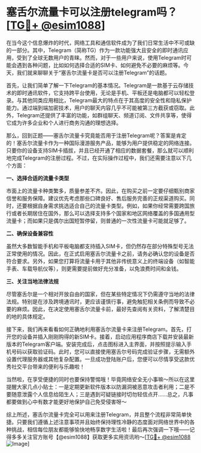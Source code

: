 # 塞舌尔流量卡可以注册telegram吗？[[TG💪+ @esim1088](https://t.me/s/esim1088)]

在当今这个信息爆炸的时代，网络工具和通信软件成为了我们日常生活中不可或缺的一部分。其中，Telegram（简称TG）作为一款功能强大且安全的即时通讯应用，受到了全球无数用户的青睐。然而，对于一些用户来说，使用Telegram时可能会遇到各种问题，比如如何选择合适的SIM卡、如何避免不必要的麻烦等。今天，我们就来聊聊关于“塞舌尔流量卡是否可以注册Telegram”的话题。

首先，让我们简单了解一下Telegram的基本情况。Telegram是一款基于云存储技术的即时通讯软件，它支持跨平台使用，无论是手机、平板还是电脑都可以轻松登录。与其他同类应用相比，Telegram最大的特点在于其高度的安全性和隐私保护能力。通过端到端加密技术，用户的聊天内容几乎不可能被第三方截获或窃取。此外，Telegram还提供了丰富的功能，如群组聊天、频道订阅、文件共享等，使得它成为许多企业和个人进行商务沟通的理想选择。

那么，回到正题——塞舌尔流量卡究竟能否用于注册Telegram呢？答案是肯定的！塞舌尔流量卡作为一种国际漫游服务产品，能够为用户提供稳定的网络连接。只要你的设备支持SIM卡插拔，并且已经开通了相应的数据套餐，那么就可以顺利地完成Telegram的注册过程。不过，在实际操作过程中，我们还需要注意以下几个方面：

**一、选择合适的流量卡类型**

市面上的流量卡种类繁多，质量参差不齐。因此，在购买之前一定要仔细甄别商家信誉和服务保障。建议优先考虑那些口碑良好、售后服务完善的正规渠道购买。同时，还要根据自身需求挑选适合自己的流量卡类型。例如，如果你经常需要跨国旅行或者长期居住在国外，那么可以选择支持多个国家和地区网络覆盖的多国通用型流量卡；而如果只是偶尔出国短暂停留，则普通的一次性流量卡可能就足够了。

**二、确保设备兼容性**

虽然大多数智能手机和平板电脑都支持插入SIM卡，但仍然存在部分特殊型号无法正常使用的情况。因此，在正式启用塞舌尔流量卡之前，请务必确认您的设备是否符合要求。另外，如果您打算将流量卡用于其他非传统意义上的终端设备（如智能手表、车载导航仪等），则更需要提前做好充分准备，以免浪费时间和金钱。

**三、关注当地法律法规**

尽管塞舌尔是一个相对开放自由的国家，但在某些特定情况下仍需遵守当地的法律法规。特别是在涉及跨境通讯时，更应该谨慎行事，避免触犯相关条例而导致不必要的麻烦。因此，在决定使用塞舌尔流量卡前，最好先查阅有关资料，了解清楚目的地的具体规定。

接下来，我们再来看看如何正确地利用塞舌尔流量卡来注册Telegram。首先，打开您的设备并插入刚刚购得的新SIM卡。接着，启动应用程序商店下载并安装最新版本的Telegram客户端。安装完成后，点击图标进入主界面，并按照提示输入手机号码以获取验证码。此时，您可以直接使用塞舌尔号码完成验证步骤，无需额外设置代理服务器或其他复杂配置。一旦成功登陆账户后，您便可以尽情享受这款优秀社交平台带来的便利与乐趣啦！

当然啦，在享受便捷的同时也要保持警惕哦！毕竟网络安全无小事嘛～所以在这里提醒大家几点小贴士：一是定期更新软件版本以防漏洞被恶意攻击者利用；二是不要随意泄露个人信息给陌生人；三是遇到可疑链接时切勿轻信点开……总之，凡事都要做到心中有数才能更好地保护自己免受侵害呀～

综上所述，塞舌尔流量卡完全可以用来注册Telegram，并且整个流程非常简单快捷。只要我们遵循上述注意事项并且始终保持理性冷静的态度面对网络世界中的各种挑战，相信每位朋友都能够愉快地畅享数字生活啦！最后再次强调一下哦——记得多多关注官方账号【@esim1088】获取更多实用资讯哟～[[TG💪+ @esim1088](https://t.me/s/esim1088) ![Image](https://i.postimg.cc/4NQfJmqS/Snipaste-2025-05-13-00-14-12.png)]